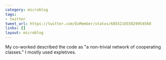 ```yaml
---
category: microblog
tags:
- twitter
tweet_url: https://twitter.com/ExMember/status/685521655829954560
links: []
layout: microblog
---
```

My co-worked described the code as "a non-trivial network of cooperating classes." I mostly used expletives.
